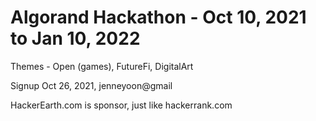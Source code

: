 # Algorand Hackathon - Oct 10, 2021 to Jan 10, 2022  

Themes - Open (games), FutureFi, DigitalArt  

Signup Oct 26, 2021, jenneyoon@gmail  

HackerEarth.com is sponsor, just like hackerrank.com  


